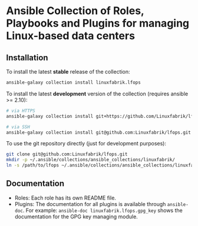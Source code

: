 # Ansible Collection of Roles, Playbooks and Plugins for managing Linux-based data centers


## Installation

To install the latest **stable** release of the collection:
```bash
ansible-galaxy collection install linuxfabrik.lfops
```

To install the latest **development** version of the collection (requires ansible >= 2.10):
```bash
# via HTTPS
ansible-galaxy collection install git+https://github.com/Linuxfabrik/lfops.git

# via SSH
ansible-galaxy collection install git@github.com:Linuxfabrik/lfops.git
```

To use the git repository directly (just for development purposes):
```bash
git clone git@github.com:Linuxfabrik/lfops.git
mkdir -p ~/.ansible/collections/ansible_collections/linuxfabrik/
ln -s /path/to/lfops ~/.ansible/collections/ansible_collections/linuxfabrik/
```


## Documentation

* Roles: Each role has its own README file.
* Plugins: The documentation for all plugins is available through `ansible-doc`. For example: `ansible-doc linuxfabrik.lfops.gpg_key` shows the documentation for the GPG key managing module.
